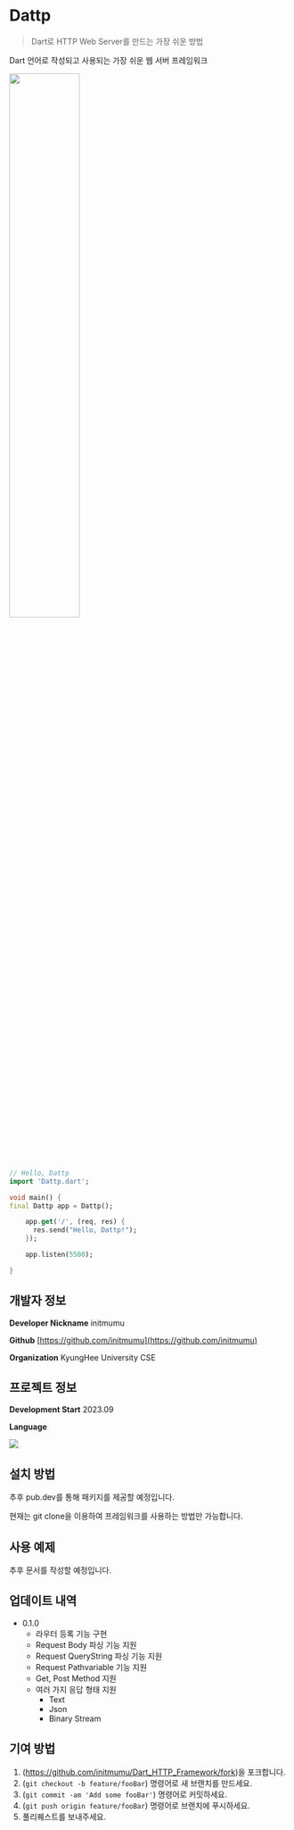 # Dattp

> Dart로 HTTP Web Server를 만드는 가장 쉬운 방법

Dart 언어로 작성되고 사용되는 가장 쉬운 웹 서버 프레임워크

<img src="https://github.com/initmumu/Dart_HTTP_Framework/assets/96606378/87aeb225-41c5-4886-a09d-e8d30ed7ce83" width="50%" height="50%">

```dart
// Hello, Dattp
import 'Dattp.dart';

void main() {
final Dattp app = Dattp();

    app.get('/', (req, res) {
      res.send("Hello, Dattp!");
    });

    app.listen(5500);

}

```

## 개발자 정보

**Developer Nickname** initmumu

**Github** [https://github.com/initmumu](https://github.com/initmumu)

**Organization** KyungHee University CSE

## 프로젝트 정보

**Development Start** 2023.09

**Language**

<img src="https://img.shields.io/badge/dart-0175C2?style=for-the-badge&logo=dart&logoColor=white">

## 설치 방법

추후 pub.dev를 통해 패키지를 제공할 예정입니다.

현재는 git clone을 이용하여 프레임워크를 사용하는 방법만 가능합니다.

## 사용 예제

추후 문서를 작성할 예정입니다.

## 업데이트 내역

- 0.1.0
  - 라우터 등록 기능 구현
  - Request Body 파싱 기능 지원
  - Request QueryString 파싱 기능 지원
  - Request Pathvariable 기능 지원
  - Get, Post Method 지원
  - 여러 가지 응답 형태 지원
    - Text
    - Json
    - Binary Stream

## 기여 방법

1. (<https://github.com/initmumu/Dart_HTTP_Framework/fork>)을 포크합니다.
2. (`git checkout -b feature/fooBar`) 명령어로 새 브랜치를 만드세요.
3. (`git commit -am 'Add some fooBar'`) 명령어로 커밋하세요.
4. (`git push origin feature/fooBar`) 명령어로 브랜치에 푸시하세요.
5. 풀리퀘스트를 보내주세요.

<!-- Markdown link & img dfn's -->

```

```
